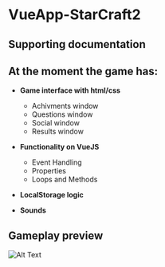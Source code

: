 # VueApp-StarCraft2

## Supporting documentation
At the moment the game has:
---
* <b>Game interface with html/css</b>
  * Achivments window
  * Questions window
  * Social window
  * Results window

* <b>Functionality on VueJS</b>
  * Event Handling
  * Properties
  * Loops and Methods

* <b>LocalStorage logic</b>
* <b>Sounds</b>

## Gameplay preview

![Alt Text](gif/sc2gif.gif)
